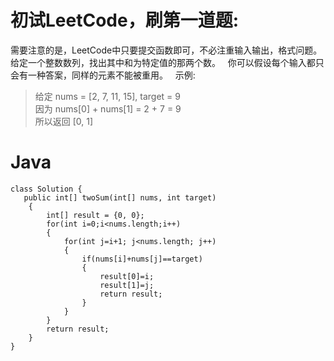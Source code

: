 # 初试LeetCode，刷第一道题:  
需要注意的是，LeetCode中只要提交函数即可，不必注重输入输出，格式问题。  
给定一个整数数列，找出其中和为特定值的那两个数。  
你可以假设每个输入都只会有一种答案，同样的元素不能被重用。  
示例:  
> 给定 nums = [2, 7, 11, 15], target = 9  
> 因为 nums[0] + nums[1] = 2 + 7 = 9  
> 所以返回 [0, 1]  

# Java
```
class Solution {
   public int[] twoSum(int[] nums, int target)
	{
		int[] result = {0, 0};
		for(int i=0;i<nums.length;i++)
		{
			for(int j=i+1; j<nums.length; j++)
			{
				if(nums[i]+nums[j]==target)
				{
					result[0]=i;
					result[1]=j;
					return result;
				}
			}
		}
		return result;
	}
}
```

